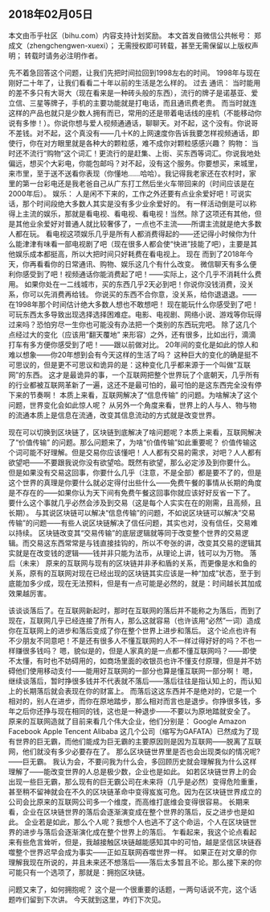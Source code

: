 2018年02月05日
----

​本文由币乎社区（bihu.com）内容支持计划奖励。
本文首发自微信公共帐号： 郑成文（zhengchengwen-xuexi）；
无需授权即可转载，甚至无需保留以上版权声明；
转载时请务必注明作者。

先不着急回答这个问题，让我们先把时间拉回到1998左右的时间。
1998年与现在刚好二十年了，让我们看看二十年以前的生活是怎么样的。
过去
通讯： 当时能用的差不多只有大哥大（现在看来是一种砖头般的东西），流行的牌子是诺基亚、爱立信、三星等牌子，手机的主要功能就是打电话，而且通讯费老贵。
而当时就连这样的产品也就只是少数人拥有而已，常用的还是带着电话线的座机（不能移动你说有多惨！）。你说你想与爱人视频通通话，聊聊天。对不起，这个没有。你说哥不差钱。对不起，这个真没有——几十K的上网速度你告诉我要怎样视频通话，即使行，你在对方眼里就是各种大的颗粒感，难不成你对颗粒感感兴趣？
购物： 当时还不流行“购物”这个词汇！更流行的是赶集、上街、买东西等词汇。你说我地处偏远，想买个大彩电，你能包邮吗？对不起，没有这个服务。你要想买，来城里，来市里，至于送不送看你表现（你懂地……哈哈）。我记得我老家还在农村时，家里的第一台彩电还是我老爸自己从广东打工然后坐火车带回来的（时间应该是在2000年后）。
娱乐： 人是闲不下来的，工作之外还要有点业余爱好吧！可说实话，那个时间段绝大多数人其实是没有多少业余爱好的。
有一样活动倒是可以称得上主流的娱乐，那就是看电视、看电视、看电视！当然。除了这项还有其他，但是其他业余爱好对普通人就比较奢侈了，一点也不主流——所谓主流就是绝大多数人都在玩。
看电视这项娱乐几乎是所有人都消费得起的——还记得小时候你为什么能津津有味看一部电视剧了吧（现在很多人都会使“快进”技能了吧），主要是其他娱乐成本都挺高，所以大把时间只好耗费在看电视上。
现在
而到了2018年今天，你再看看你的日常通讯、购物、娱乐这几个有什么改变。
微信聊天有多么便利你感受到了吧！视频通话你能消费起了吧！——实际上，这个几乎不消耗什么费用。
如果你处在一二线城市，买的东西几乎2天必到吧！你说你没钱消费，没关系，你可以先消费再给钱。
你说买的东西不合你意，没关系，给你退退退。——在1998年那个时间估计绝大多数人想也不敢想吧！
现在能玩什么你感受到了吧！可玩东西太多导致出现选择选择困难症。电影、电视剧、网络小说、游戏等你玩得过来吗？恐怕穷尽一生你也可能没有办法把一个类别的东西玩完吧。
除了这几个点经过大的变化（应该用“翻天覆地” 来形容）之外，还有很多，比如出行，滴滴打车有多方便你感受到了吧！——跟以前做对比。
20年间的变化是如此的惊人和难以想象——你20年想到会有今天这样的生活了吗？
这种巨大的变化的确是挺不可思议的，但是更不可思议和诡异的是：这种变化几乎都来源于一个叫做“互联网”的东西。
这才是最诡异的事，一个互联网把整个世界玩了个底朝天，几乎所有的行业都被互联网革新了一遍，这还不是最可怕的，最可怕的是这东西完全没有停下来的节奏啊！
本质上来看，互联网解决了“信息传输” 的问题。为啥解决了这个问题，世界变化会如此惊人呢？
从另外一个角度来看，世界上的人与人、物与物的流通本质上是信息在流通，改变其信息流动的方式就是改变世界。

现在可以切换到区块链了，区块链到底解决了啥问题呢？本质上来看，互联网解决了“价值传输” 的问题。那么问题来了，为啥“价值传输”如此重要呢？
价值传输这个词可能不好理解。但是交易你应该懂吧！人人都有交易的需求，对吧？人人都有欲望吧——不要跟我说你没有欲望哈。既然有欲望，那么必定涉及到你要什么。
但是如果没有交易这回事，你要什么几乎（注意，不是全部）都是要不了的，但是这个世界的真理是你要什么就必定得付出些什么——免费午餐的事情从长期的角度是不存在的——如果你认为天下间有免费午餐这回事你就应该好好反省一下了。
要什么这个事就几乎必然会涉及到交易（这是每个人实实在在的刚需，且高频，且长期）。
与其说区块链可以解决“信息传输”的问题，不如说区块链可以解决“交易传输”的问题——有些人说区块链解决了信任问题，其实也对，没有信任，交易难以持续。
区块链改变其“交易传输”的底层逻辑就等同于改变整个世界的交易逻辑。而交易这东西常常是与钱直接挂钩的，所以不夸张的讲，改变其交易的逻辑其实就是在改变钱的逻辑——钱并非只能为法币，从理论上讲，钱可以为万物。
落后（未来）
原来的互联网与现有的区块链并非矛和盾的关系，而更像是水和鱼的关系，原有的互联网对现在已经出现的区块链其实应该是一种“加成”状态，至于到底能加多少成，现在无法预料，但是有一点可能是必然的，就是：时间越长其加成效果越厉害。

该谈谈落后了。在互联网新起时，那时在互联网的落后并不能称之为落后，而到了现在，互联网几乎已经连接了所有人，那么这就容易（也许该用“必然”一词）造成你在互联网上的进步和落后变成了你在整个世界上进步和落后。
这个论点也许有不少朋友不同意吧！不是还有很多人不懂互联网的人不一样过得好好的吗？不也一样赚很多钱吗？
嗯，貌似是的，但是人家真的是一点都不懂互联网吗？——即使不太懂，有时也不妨碍用的，如商场里面的收银员也许不懂支付原理，但是并不妨碍他们使用移动支付——能用好互联网的一部分也算是懂互联网一部分啊！
嗯，继续谈落后，暂时挣很多钱并不代表就不落后——落后往往是指认知上的，而认知上的长期落后就会表现在你的财富上。
而落后这这东西并不是绝对的，它是一个相对的，别人在进步，而你在原地踏步，那么相对而言也是退步。你挣很多钱，多年之后你还挣与现在相同的钱，这也是一种退步——不要以为原地踏就安全了。
原来的互联网造就了目前来看几个伟大企业，他们分别是：
Google
Amazon
Facebook
Apple
Tencent
Alibaba
这几个公司（缩写为GAFATA）已然成为了现有世界的巨无霸，而他们能成为巨无霸的主要原因则是因为互联网——脱离了互联网，他们就没有多少必要存在了。
那么区块链世界里是否也会出现类似的情况呢?——巨无霸。
我认为会，不要问我为什么会，多回顾历史就会理解我为什么这样理解了——能改变世界的人总是极少数，企业也是如此。
如若区块链世界上的会出现一些巨无霸，那么现有的巨无霸公司在未来将（几乎是必然）变得危险重重，甚至稍不留神就会在不久的区块链革命中变得岌岌可危。因为在区块链世界成立的公司会比原来的互联网公司多一个维度，而高维打底维会变得很容易。
长期来看，企业在区块链世界的落后会逐渐演变成在整个世界的落后，反之进步也是如此。
企业若是如此，那么个人呢？我想个人也逃不了这个命运，个人在区块链世界的进步与落后会逐渐演化成在整个世界上的落后。
乍看起来，我这个论点看起来有些危言耸听，但是，我越接触区块链越能感知其中的可怕，越是坚信区块链吞噬整个世界迟早会成为事实——正如互联网吞噬世界一样。
如果正在对文章的你理解我现在所说的，并且未来还不想落后——落后太多暂且不论。那么接下来的你可能只有一个选项了，那就是：拥抱区块链。

问题又来了，如何拥抱呢？
这个是一个很重要的话题，一两句话说不完，这个话题咋们留到下次讲。
今天就到这里，咋们下次见。



